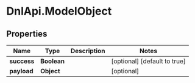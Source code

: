 # DnlApi.ModelObject

## Properties
Name | Type | Description | Notes
------------ | ------------- | ------------- | -------------
**success** | **Boolean** |  | [optional] [default to true]
**payload** | **Object** |  | [optional] 



